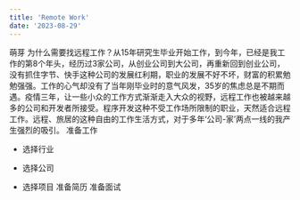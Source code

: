 ```yaml
---
title: 'Remote Work'
date: '2023-08-29'
---
```


萌芽
为什么需要找远程工作？从15年研究生毕业开始工作，到今年，已经是我工作的第8个年头，经历过3家公司，从创业公司到大公司，再重新回到创业公司，没有抓住字节、快手这种公司的发展红利期，职业的发展不好不坏，财富的积累勉勉强强。工作的心气却没有了当年刚毕业时的意气风发，35岁的焦虑总是不期而遇。疫情三年，让一些小众的工作方式渐渐走入大众的视野，远程工作也被越来越多的公司和开发者所接受。程序开发这种不受工作场所限制的职业，天然适合远程工作。远程、旅居的这种自由的工作生活方式，对于多年‘公司-家’两点一线的我产生强烈的吸引。
准备工作
- 选择行业

- 选择公司
- 选择项目
准备简历
准备面试
